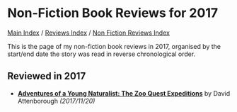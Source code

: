 # Non-Fiction Book Reviews for 2017

[Main Index](../../../README.md) / [Reviews Index](../../README.md) / [Non Fiction Reviews Index](../README.md)

This is the page of my non-fiction book reviews in 2017, organised by the start/end date the story was read in reverse chronological order.

## Reviewed in 2017
- [**Adventures of a Young Naturalist: The Zoo Quest Expeditions**](20171120-AdventuresYoungNaturalist.md) by David Attenborough *(2017/11/20)*
